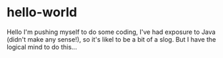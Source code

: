 # hello-world

Hello
I'm pushing myself to do some coding, I've had exposure to Java (didn't make any sense!), so it's likel to be a bit of a slog.
But I have the logical mind to do this...
